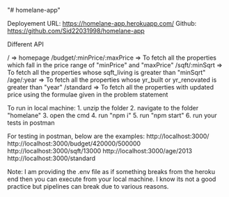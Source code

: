 "# homelane-app" 

Deployement URL: https://homelane-app.herokuapp.com/
Github: https://github.com/Sid22031998/homelane-app

Different API

/  => homepage
/budget/:minPrice/:maxPrice => To fetch all the properties which fall in the price range of "minPrice" and "maxPrice"
/sqft/:minSqrt 				=> To fetch all the properties whose sqft_living is greater than "minSqrt"
/age/:year 					=> To fetch all the properties whose yr_built or yr_renovated is greater than "year"
/standard 					=> To fetch all the properties with updated price using the formulae given in the problem statement

To run in local machine:
	1. unzip the folder
	2. navigate to the folder "homelane"
	3. open the cmd
	4. run "npm i"
	5. run "npm start"
	6. run your tests in postman

For testing in postman, below are the examples:
	http://localhost:3000/
	http://localhost:3000/budget/420000/500000
	http://localhost:3000/sqft/13000
	http://localhost:3000/age/2013
	http://localhost:3000/standard

Note: 
	I am providing the .env file as if something breaks from the heroku end then you can execute from your local machine. I know its not a good practice but pipelines can break due to various reasons.